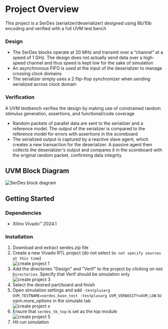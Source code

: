 # Project Overview
This project is a SerDes (serializer/deserializer) designed using 8b/10b encoding and verified with a full UVM test bench
### Design
* The SerDes blocks operate at 20 MHz and transmit over a “channel” at a speed of 1 GHz. The design does not actually send data over a high-speed channel and thus speed is kept low for the sake of simulation
* An asynchronous FIFO is used at the input of the deserializer to manage crossing clock domains
* The serializer simply uses a 2 flip-flop synchronizer when sending serialized across clock domain

### Verification
A UVM testbench verifies the design by making use of constrained random stimulus generation, assertions, and functional/code coverage
* Random packets of parallel data are sent to the serializer and a reference model. The output of the serializer is compared to the reference model for errors with assertions in the scoreboard
* The serialized output is captured by a reactive slave agent, which creates a new transaction for the deserializer. A passive agent then collects the deserializer's output and compares it in the scoreboard with the original random packet, confirming data integrity

## UVM Block Diagram
![SerDes block diagram](https://github.com/user-attachments/assets/517da1f5-93f8-4b1d-a5da-4eb21c14e3b1)

## Getting Started
### Dependencies
* Xilinx Vivado™ 2024.1

### Installation
1. Download and extract serdes.zip file
2. Create a new Vivado RTL project (do not select `Do not specify sources at this time`) <br/>
![create project 1](https://github.com/user-attachments/assets/62ecf1ea-5ff8-40cf-93ce-bc35d9917e02)
3. Add the directories "Design" and "Verif" to the project by clicking on `Add Directories`. Specify that Verif should be simulation only <br/>
![create project 3](https://github.com/user-attachments/assets/51971b21-faf8-40b6-a6f9-26ae964d1217)
4. Select the desired part/board and finish <br/>
5. Open simulation settings and add `-testplusarg UVM_TESTNAME=serdes_base_test -testplusarg UVM_VERBOSITY=UVM_LOW` to xsim.more_options in the simulate tab <br/>
![create project x](https://github.com/user-attachments/assets/657bdca9-b6be-42be-a14e-e0e31eb99c02)
6. Ensure that `serdes_tb_top` is set as the top module <br/>
![create project 5](https://github.com/user-attachments/assets/83fb3955-09a8-4d59-b5b0-47efa5ca2adb)
7. Hit run simulation

